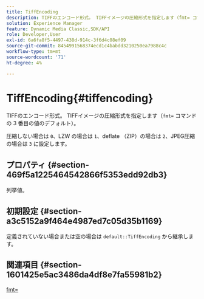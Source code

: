 ```yaml
---
title: TiffEncoding
description: TIFFのエンコード形式。 TIFFイメージの圧縮形式を指定します（fmt= コマンドの 3 番目の値のデフォルトです）。
solution: Experience Manager
feature: Dynamic Media Classic,SDK/API
role: Developer,User
exl-id: 6a6fa8f5-4497-438d-914c-3f6d4c08ef09
source-git-commit: 8454991568374ecd1c4babdd3210250ea7988c4c
workflow-type: tm+mt
source-wordcount: '71'
ht-degree: 4%

---
```


# TiffEncoding{#tiffencoding}

TIFFのエンコード形式。 TIFFイメージの圧縮形式を指定します（`fmt=` コマンドの 3 番目の値のデフォルト）。

圧縮しない場合は `0`、LZW の場合は `1`、deflate （ZIP）の場合は `2`、JPEG圧縮の場合は `3` に設定します。

## プロパティ {#section-469f5a1225464542866f5353edd92db3}

列挙値。

## 初期設定 {#section-a3c5152a9f464e4987ed7c05d35b1169}

定義されていない場合または空の場合は `default::TiffEncoding` から継承します。

## 関連項目 {#section-1601425e5ac3486da4df8e7fa55981b2}

[fmt=](../../../../../ir-api/http-protocol/image-rendering-api-ref/c-ir-http-protocol-ref/c-ir-http-protocol-command-reference/r-ir-fmt.md#reference-4c743f67d56b47c5b774fcc900ff758c)
